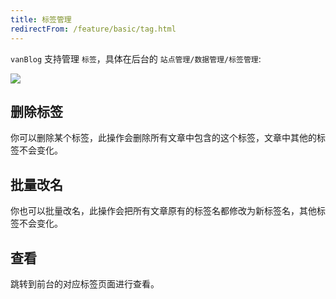 ```yaml
---
title: 标签管理
redirectFrom: /feature/basic/tag.html
---
```


`vanBlog` 支持管理 `标签`，具体在后台的 `站点管理/数据管理/标签管理`:

![](https://www.mereith.com/static/img/40e8150b4c40fcdbcb9353bebabf5e1f.clipboard-2022-09-01.png)

## 删除标签

你可以删除某个标签，此操作会删除所有文章中包含的这个标签，文章中其他的标签不会变化。

## 批量改名

你也可以批量改名，此操作会把所有文章原有的标签名都修改为新标签名，其他标签不会变化。

## 查看

跳转到前台的对应标签页面进行查看。
